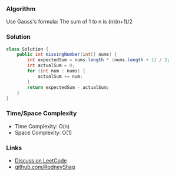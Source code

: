 ### Algorithm

Use Gauss's formula: The sum of 1 to n is (n)(n+1)/2

### Solution

```java
class Solution {
    public int missingNumber(int[] nums) {
        int expectedSum = nums.length * (nums.length + 1) / 2;
        int actualSum = 0;
        for (int num : nums) {
            actualSum += num;
        }
        return expectedSum - actualSum;
    }
}
```

### Time/Space Complexity

-  Time Complexity: O(n)
- Space Complexity: O(1)

### Links

- [Discuss on LeetCode](https://leetcode.com/problems/missing-number/discuss/304380)
- [github.com/RodneyShag](https://github.com/RodneyShag)
